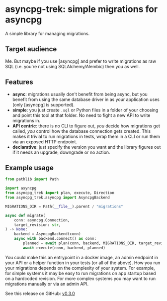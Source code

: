# asyncpg-trek: simple migrations for asyncpg

A simple library for managing migrations.

## Target audience

Me.
But maybe if you use [asyncpg] and prefer to write migrations as raw SQL (i.e. you're not using SQLAlchemy/Alembic) then you as well.

## Features

- **async**: migrations usually don't benefit from being async, but you benefit from using the same database driver in as your application uses (only [asyncpg] is supported).
- **simple**: you just create `.sql` or Python files in a folder of your choosing and point this tool at that folder. No need to fight a new API to write migrations in.
- **API centric**: there is no CLI to figure out, _you_ decide how migrations get called, _you_ control how the database connection gets created. This makes it trivial to run migrations in tests, wrap them in a CLI or run them via an exposed HTTP endpoint.
- **declarative**: just specify the version you want and the library figures out if it needs an upgrade, downgrade or no action.

## Example usage

```python
from pathlib import Path

import asyncpg
from asyncpg_trek import plan, execute, Direction
from asyncpg_trek.asyncpg import AsyncpgBackend

MIGRATIONS_DIR = Path(__file__).parent / "migrations"

async def migrate(
    conn: asyncpg.Connection,
    target_revision: str,
) -> None:
    backend = AsyncpgBackend(conn)
    async with backend.connect() as conn:
        planned = await plan(conn, backend, MIGRATIONS_DIR, target_revision=target_revision, direction=Direction.up)
        await execute(conn, backend, planned)
```

You could make this an entrypoint in a docker image, an admin endpoint in your API or a helper function in your tests (or all of the above).
How you run your migrations depends on the complexity of your system.
For example, for simple systems it may be easy to run migrations on app startup based on a hardcoded revision.
For more complex systems you may want to run migrations manually or via an admin API.

See this release on GitHub: [v0.3.0](https://github.com/adriangb/asyncpg-trek/releases/tag/0.3.0)
